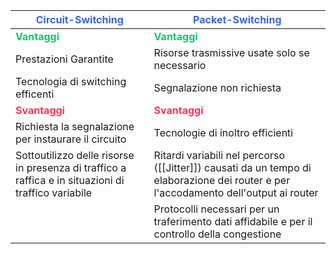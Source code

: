 | **<span style='color:#3867d6'>Circuit-Switching</span>**                                            | <span style='color:#3867d6'>**Packet-Switching**</span>                                                                              |
| --------------------------------------------------------------------------------------------------- | ------------------------------------------------------------------------------------------------------------------------------------ |
| **<span style='color:#20bf6b'>Vantaggi</span>**                                                | **<span style='color:#20bf6b'>Vantaggi</span>**                                                                                |
| Prestazioni Garantite                                                                               | Risorse trasmissive usate solo se necessario                                                                                         |
| Tecnologia di switching efficenti                                                                   | Segnalazione non richiesta                                                                                                           |
| **<span style='color:#eb3b5a'>Svantaggi</span>**                                              | **<span style='color:#eb3b5a'>Svantaggi</span>**                                                                                |
| Richiesta la segnalazione per instaurare il circuito                                                | Tecnologie di inoltro efficienti                                                                                                     |
| Sottoutilizzo delle risorse in presenza di traffico a raffica e in situazioni di traffico variabile | Ritardi variabili nel percorso ([[Jitter]]) causati da un tempo di elaborazione dei router e per l'accodamento dell'output ai router |
|                                                                                                     | Protocolli necessari per un traferimento dati affidabile e per il controllo della congestione                                        |
